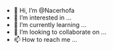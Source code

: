 - 👋 Hi, I’m @Nacerhofa
- 👀 I’m interested in ...
- 🌱 I’m currently learning ...
- 💞️ I’m looking to collaborate on ...
- 📫 How to reach me ...

<!---
Nacerhofa/Nacerhofa is a ✨ special ✨ repository because its `README.md` (this file) appears on your GitHub profile.
You can click the Preview link to take a look at your changes.
--->
